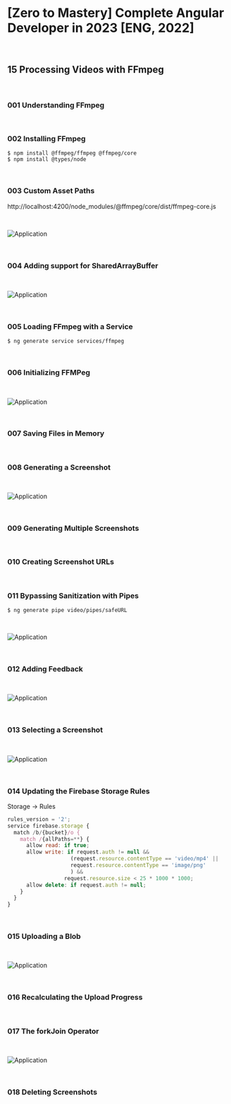 # [Zero to Mastery] Complete Angular Developer in 2023 [ENG, 2022]

<br/>

## 15 Processing Videos with FFmpeg

<br/>

### 001 Understanding FFmpeg

<br/>

### 002 Installing FFmpeg

```
$ npm install @ffmpeg/ffmpeg @ffmpeg/core
$ npm install @types/node
```

<br/>

### 003 Custom Asset Paths

http://localhost:4200/node_modules/@ffmpeg/core/dist/ffmpeg-core.js

<br/>

![Application](/img/pic-m15-p01.png?raw=true)

<br/>

### 004 Adding support for SharedArrayBuffer

<br/>

![Application](/img/pic-m15-p02.png?raw=true)

<br/>

### 005 Loading FFmpeg with a Service

```
$ ng generate service services/ffmpeg
```

<br/>

### 006 Initializing FFMPeg

<br/>

![Application](/img/pic-m15-p03.png?raw=true)

<br/>

### 007 Saving Files in Memory

<br/>

### 008 Generating a Screenshot

<br/>

![Application](/img/pic-m15-p04.png?raw=true)

<br/>

### 009 Generating Multiple Screenshots

<br/>

### 010 Creating Screenshot URLs

<br/>

### 011 Bypassing Sanitization with Pipes

```
$ ng generate pipe video/pipes/safeURL
```

<br/>

![Application](/img/pic-m15-p05.png?raw=true)

<br/>

### 012 Adding Feedback

<br/>

![Application](/img/pic-m15-p06.png?raw=true)

<br/>

### 013 Selecting a Screenshot

<br/>

![Application](/img/pic-m15-p07.png?raw=true)

<br/>

### 014 Updating the Firebase Storage Rules

Storage -> Rules

```js
rules_version = '2';
service firebase.storage {
  match /b/{bucket}/o {
    match /{allPaths=**} {
      allow read: if true;
      allow write: if request.auth != null &&
                    (request.resource.contentType == 'video/mp4' ||
                    request.resource.contentType == 'image/png'
                    ) &&
                  request.resource.size < 25 * 1000 * 1000;
      allow delete: if request.auth != null;
    }
  }
}
```

<br/>

### 015 Uploading a Blob

<br/>

![Application](/img/pic-m15-p08.png?raw=true)

<br/>

### 016 Recalculating the Upload Progress

<br/>

### 017 The forkJoin Operator

<br/>

![Application](/img/pic-m15-p09.png?raw=true)

<br/>

### 018 Deleting Screenshots
